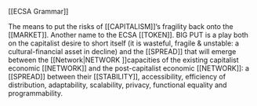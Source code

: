 [[ECSA Grammar]]

The means to put the risks of [[CAPITALISM]]’s fragility back onto the [[MARKET]]. Another name to the ECSA [[TOKEN]]. BIG PUT is a play both on the capitalist desire to short itself (it is wasteful, fragile & unstable: a cultural-financial asset in decline) and the [[SPREAD]] that will emerge between the [[Network|NETWORK ]]capacities of the existing capitalist economic [[NETWORK]] and the post-capitalist economic [[NETWORK]]: a [[SPREAD]] between their [[STABILITY]], accessibility, efficiency of distribution, adaptability, scalability, privacy, functional equality and programmability.